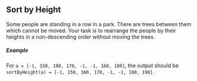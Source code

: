 Sort by Height
-----

Some people are standing in a row in a park. There are trees between them which cannot be moved. Your task is to rearrange the people by their heights in a non-descending order without moving the trees.

##### Example

For `a = [-1, 150, 190, 170, -1, -1, 160, 180]`, the output should be
`sortByHeight(a) = [-1, 150, 160, 170, -1, -1, 180, 190]`.